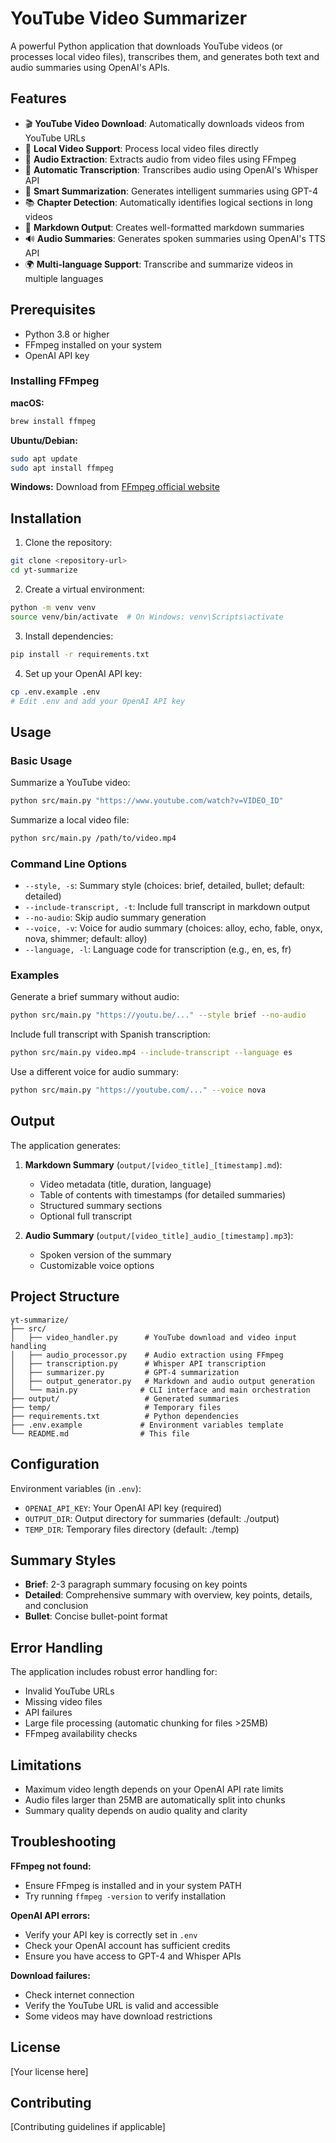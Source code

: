 # YouTube Video Summarizer

A powerful Python application that downloads YouTube videos (or processes local video files), transcribes them, and generates both text and audio summaries using OpenAI's APIs.

## Features

- 🎬 **YouTube Video Download**: Automatically downloads videos from YouTube URLs
- 📁 **Local Video Support**: Process local video files directly
- 🎵 **Audio Extraction**: Extracts audio from video files using FFmpeg
- 📝 **Automatic Transcription**: Transcribes audio using OpenAI's Whisper API
- 🤖 **Smart Summarization**: Generates intelligent summaries using GPT-4
- 📚 **Chapter Detection**: Automatically identifies logical sections in long videos
- 📄 **Markdown Output**: Creates well-formatted markdown summaries
- 🔊 **Audio Summaries**: Generates spoken summaries using OpenAI's TTS API
- 🌍 **Multi-language Support**: Transcribe and summarize videos in multiple languages

## Prerequisites

- Python 3.8 or higher
- FFmpeg installed on your system
- OpenAI API key

### Installing FFmpeg

**macOS:**
```bash
brew install ffmpeg
```

**Ubuntu/Debian:**
```bash
sudo apt update
sudo apt install ffmpeg
```

**Windows:**
Download from [FFmpeg official website](https://ffmpeg.org/download.html)

## Installation

1. Clone the repository:
```bash
git clone <repository-url>
cd yt-summarize
```

2. Create a virtual environment:
```bash
python -m venv venv
source venv/bin/activate  # On Windows: venv\Scripts\activate
```

3. Install dependencies:
```bash
pip install -r requirements.txt
```

4. Set up your OpenAI API key:
```bash
cp .env.example .env
# Edit .env and add your OpenAI API key
```

## Usage

### Basic Usage

Summarize a YouTube video:
```bash
python src/main.py "https://www.youtube.com/watch?v=VIDEO_ID"
```

Summarize a local video file:
```bash
python src/main.py /path/to/video.mp4
```

### Command Line Options

- `--style, -s`: Summary style (choices: brief, detailed, bullet; default: detailed)
- `--include-transcript, -t`: Include full transcript in markdown output
- `--no-audio`: Skip audio summary generation
- `--voice, -v`: Voice for audio summary (choices: alloy, echo, fable, onyx, nova, shimmer; default: alloy)
- `--language, -l`: Language code for transcription (e.g., en, es, fr)

### Examples

Generate a brief summary without audio:
```bash
python src/main.py "https://youtu.be/..." --style brief --no-audio
```

Include full transcript with Spanish transcription:
```bash
python src/main.py video.mp4 --include-transcript --language es
```

Use a different voice for audio summary:
```bash
python src/main.py "https://youtube.com/..." --voice nova
```

## Output

The application generates:

1. **Markdown Summary** (`output/[video_title]_[timestamp].md`):
   - Video metadata (title, duration, language)
   - Table of contents with timestamps (for detailed summaries)
   - Structured summary sections
   - Optional full transcript

2. **Audio Summary** (`output/[video_title]_audio_[timestamp].mp3`):
   - Spoken version of the summary
   - Customizable voice options

## Project Structure

```
yt-summarize/
├── src/
│   ├── video_handler.py      # YouTube download and video input handling
│   ├── audio_processor.py    # Audio extraction using FFmpeg
│   ├── transcription.py      # Whisper API transcription
│   ├── summarizer.py         # GPT-4 summarization
│   ├── output_generator.py   # Markdown and audio output generation
│   └── main.py              # CLI interface and main orchestration
├── output/                   # Generated summaries
├── temp/                     # Temporary files
├── requirements.txt          # Python dependencies
├── .env.example             # Environment variables template
└── README.md                # This file
```

## Configuration

Environment variables (in `.env`):
- `OPENAI_API_KEY`: Your OpenAI API key (required)
- `OUTPUT_DIR`: Output directory for summaries (default: ./output)
- `TEMP_DIR`: Temporary files directory (default: ./temp)

## Summary Styles

- **Brief**: 2-3 paragraph summary focusing on key points
- **Detailed**: Comprehensive summary with overview, key points, details, and conclusion
- **Bullet**: Concise bullet-point format

## Error Handling

The application includes robust error handling for:
- Invalid YouTube URLs
- Missing video files
- API failures
- Large file processing (automatic chunking for files >25MB)
- FFmpeg availability checks

## Limitations

- Maximum video length depends on your OpenAI API rate limits
- Audio files larger than 25MB are automatically split into chunks
- Summary quality depends on audio quality and clarity

## Troubleshooting

**FFmpeg not found:**
- Ensure FFmpeg is installed and in your system PATH
- Try running `ffmpeg -version` to verify installation

**OpenAI API errors:**
- Verify your API key is correctly set in `.env`
- Check your OpenAI account has sufficient credits
- Ensure you have access to GPT-4 and Whisper APIs

**Download failures:**
- Check internet connection
- Verify the YouTube URL is valid and accessible
- Some videos may have download restrictions

## License

[Your license here]

## Contributing

[Contributing guidelines if applicable]